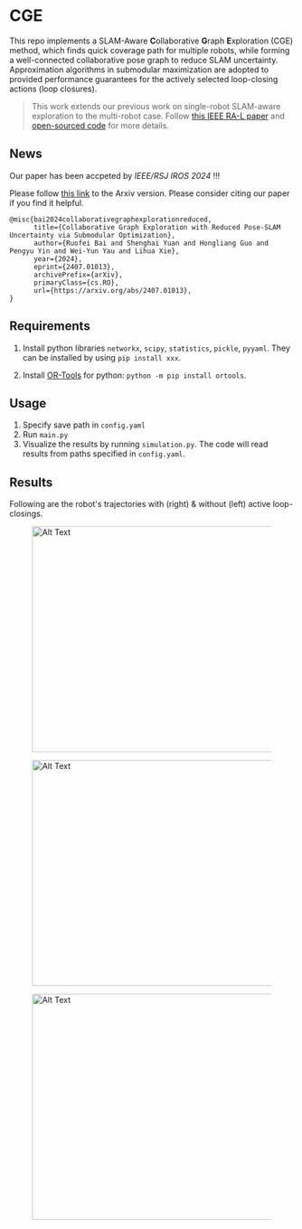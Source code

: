 # CGE

This repo implements a SLAM-Aware **C**ollaborative **G**raph **E**xploration (CGE) method, which finds quick coverage path for multiple robots, while forming a well-connected collaborative pose graph to reduce SLAM uncertainty.
Approximation algorithms in submodular maximization are adopted to provided performance guarantees for the actively selected loop-closing actions (loop closures).

> This work extends our previous work on single-robot SLAM-aware exploration to the multi-robot case. Follow [this IEEE RA-L paper](https://ieeexplore-ieee-org.remotexs.ntu.edu.sg/document/10577228) and [open-sourced code](https://github.com/bairuofei/Graph-Based_SLAM-Aware_Exploration) for more details.

## News

Our paper has been accpeted by *IEEE/RSJ IROS 2024* !!! 

Please follow [this link](https://arxiv.org/abs/2407.01013) to the Arxiv version. Please consider citing our paper if you find it helpful.
```
@misc{bai2024collaborativegraphexplorationreduced,
      title={Collaborative Graph Exploration with Reduced Pose-SLAM Uncertainty via Submodular Optimization}, 
      author={Ruofei Bai and Shenghai Yuan and Hongliang Guo and Pengyu Yin and Wei-Yun Yau and Lihua Xie},
      year={2024},
      eprint={2407.01013},
      archivePrefix={arXiv},
      primaryClass={cs.RO},
      url={https://arxiv.org/abs/2407.01013}, 
}
```


## Requirements

1. Install python libraries `networkx`, `scipy`, `statistics`, `pickle`, `pyyaml`. They can be installed by using `pip install xxx`.

2. Install [OR-Tools](https://developers.google.com/optimization/install) for python: `python -m pip install ortools`.

## Usage

1. Specify save path in `config.yaml`
2. Run `main.py`
3. Visualize the results by running `simulation.py`. The code will read results from paths specified in `config.yaml`.


## Results

Following are the robot's trajectories with (right) & without (left) active loop-closings.

<figure>
    <img src="./image/2robot.gif" alt="Alt Text" width="800" height="400">
    <!-- <figcaption style="text-align:center;">Active TSP-based Method</figcaption> -->
</figure>
</div>


<figure>
    <img src="./image/3robot.gif" alt="Alt Text" width="800" height="400">
    <!-- <figcaption style="text-align:center;">Active TSP-based Method</figcaption> -->
</figure>
</div>


<figure>
    <img src="./image/5robot.gif" alt="Alt Text" width="800" height="400">
    <!-- <figcaption style="text-align:center;">Active TSP-based Method</figcaption> -->
</figure>
</div>


